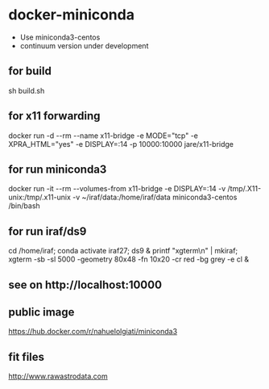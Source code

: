 # docker-miniconda
- Use miniconda3-centos
- continuum version under development

## for build
sh build.sh

## for x11 forwarding
docker run -d
--rm
--name x11-bridge
-e MODE="tcp"
-e XPRA_HTML="yes"
-e DISPLAY=:14
-p 10000:10000
jare/x11-bridge

## for run miniconda3
docker run -it
--rm
--volumes-from x11-bridge
-e DISPLAY=:14
-v /tmp/.X11-unix:/tmp/.x11-unix
-v ~/iraf/data:/home/iraf/data
miniconda3-centos
/bin/bash

## for run iraf/ds9
cd /home/iraf; conda activate iraf27; ds9 & printf "xgterm\n" | mkiraf; xgterm -sb -sl 5000 -geometry 80x48 -fn 10x20 -cr red -bg grey -e cl &

## see on http://localhost:10000

## public image
https://hub.docker.com/r/nahuelolgiati/miniconda3

## fit files
http://www.rawastrodata.com
